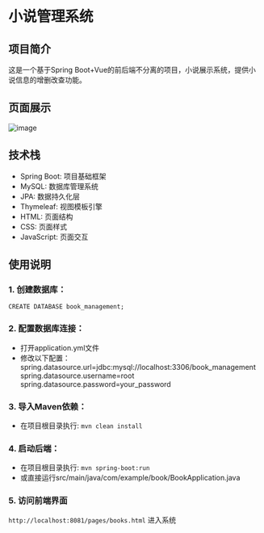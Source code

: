 # 小说管理系统

## 项目简介
这是一个基于Spring Boot+Vue的前后端不分离的项目，小说展示系统，提供小说信息的增删改查功能。

## 页面展示
![image](https://github.com/user-attachments/assets/b748c82a-b00d-45a8-b270-72562c8ba39e)



## 技术栈
- Spring Boot: 项目基础框架
- MySQL: 数据库管理系统
- JPA: 数据持久化层
- Thymeleaf: 视图模板引擎
- HTML: 页面结构
- CSS: 页面样式
- JavaScript: 页面交互


## 使用说明
### 1. 创建数据库：
`CREATE DATABASE book_management;`
### 2. 配置数据库连接：
   - 打开application.yml文件
   - 修改以下配置：
     spring.datasource.url=jdbc:mysql://localhost:3306/book_management
     spring.datasource.username=root
     spring.datasource.password=your_password
### 3. 导入Maven依赖：
   - 在项目根目录执行: `mvn clean install`
### 4. 启动后端：
   - 在项目根目录执行: `mvn spring-boot:run`
   - 或直接运行src/main/java/com/example/book/BookApplication.java
### 5. 访问前端界面
`http://localhost:8081/pages/books.html` 进入系统
